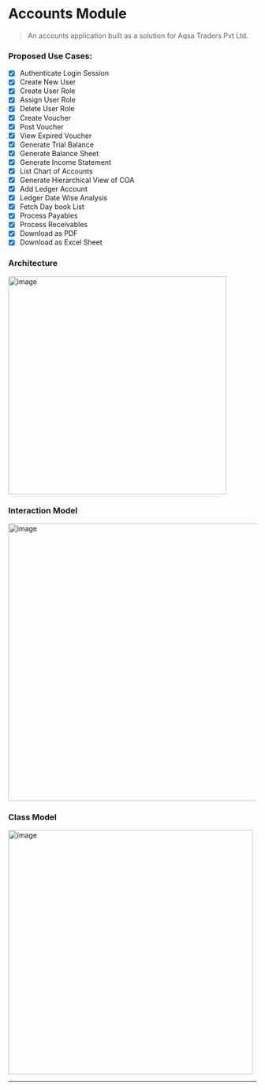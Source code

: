 # Accounts Module
> An accounts application built as a solution for Aqsa Traders Pvt Ltd.

### Proposed Use Cases:

- [x] Authenticate Login Session​
- [x] Create New User​
- [x] Create User Role​
- [x] Assign User Role​
- [x] Delete User Role​
- [x] Create Voucher​
- [x] Post Voucher​
- [x] View Expired Voucher​
- [x] Generate Trial Balance​
- [x] ​Generate Balance Sheet​
- [x] ​Generate Income Statement​
- [x] ​List Chart of Accounts​
- [x] ​Generate Hierarchical View of COA​
- [x] ​Add Ledger Account​
- [x] ​Ledger Date Wise Analysis​
- [x] ​Fetch Day book List​
- [x] ​Process Payables​
- [x] ​Process Receivables​
- [x] ​Download as PDF​
- [x] ​Download as Excel Sheet

### Architecture
<img width="442" alt="image" src="https://github.com/avcton/aqsa-accounts-erp/assets/67834876/e43d21c1-1895-4853-bc32-2921e9a67490">

### Interaction Model
<img width="563" alt="image" src="https://github.com/avcton/aqsa-accounts-erp/assets/67834876/71d62296-d7c0-48a9-bf77-bcc8c6a44631">

### Class Model
<img width="496" alt="image" src="https://github.com/avcton/aqsa-accounts-erp/assets/67834876/241ed08e-cc3a-4bab-9b46-9222df56e683">

----
